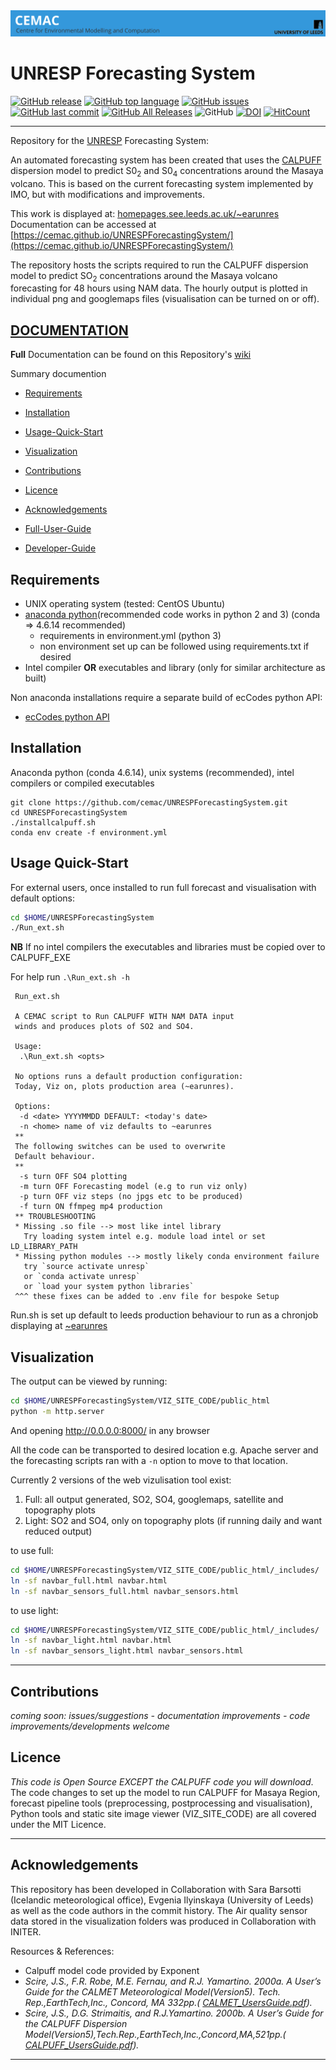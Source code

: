 <div align="center">
<a href="https://www.cemac.leeds.ac.uk/">
  <img src="https://github.com/cemac/cemac_generic/blob/master/Images/cemac.png"></a>
  <br>
</div>

# UNRESP Forecasting System

[![GitHub release](https://img.shields.io/github/release/cemac/UNRESPForecastingSystem.svg)](https://github.com/cemac/UNRESPForecastingSystem/releases) [![GitHub top language](https://img.shields.io/github/languages/top/cemac/UNRESPForecastingSystem.svg)](https://github.com/cemac/UNRESPForecastingSystem) [![GitHub issues](https://img.shields.io/github/issues/cemac/UNRESPForecastingSystem.svg)](https://github.com/cemac/UNRESPForecastingSystem/issues) [![GitHub last commit](https://img.shields.io/github/last-commit/cemac/UNRESPForecastingSystem.svg)](https://github.com/cemac/UNRESPForecastingSystem/commits/master) [![GitHub All Releases](https://img.shields.io/github/downloads/cemac/UNRESPForecastingSystem/total.svg)](https://github.com/cemac/UNRESPForecastingSystem/releases) ![GitHub](https://img.shields.io/github/license/cemac/UNRESPForecastingSystem.svg) [![DOI](https://zenodo.org/badge/131827149.svg)](https://zenodo.org/badge/latestdoi/131827149)
[![HitCount](http://hits.dwyl.io/{cemac}/{UNRESPForecastingSystem}.svg)](http://hits.dwyl.io/{cemac}/{UNRESPForecastingSystem})


<hr>

Repository for the [UNRESP](https://vumo.cloud/) Forecasting System:

An automated forecasting system has been created that uses the [CALPUFF](http://www.src.com/) dispersion model to predict S0<sub>2</sub> and S0<sub>4</sub> concentrations around the Masaya volcano. This is based on the current forecasting system implemented by IMO, but with modifications and improvements.

This work is displayed at: [homepages.see.leeds.ac.uk/~earunres](https://homepages.see.leeds.ac.uk/~earunres)
Documentation can be accessed at [https://cemac.github.io/UNRESPForecastingSystem/](https://cemac.github.io/UNRESPForecastingSystem/)

The repository hosts the scripts required to run the CALPUFF dispersion model to predict SO<sub>2</sub> concentrations around the Masaya volcano forecasting for 48 hours using NAM data. The hourly output is plotted in individual png and googlemaps files (visualisation can be turned on or off).

## [DOCUMENTATION](https://github.com/cemac/UNRESPForecastingSystem/wiki) ##

**Full** Documentation can be found on this Repository's [wiki](https://github.com/cemac/UNRESPForecastingSystem/wiki)

Summary documention
- [Requirements](#Requirements)
- [Installation](#Installation)
- [Usage-Quick-Start](#Usage-Quick-Start)
- [Visualization](#Visualization)
- [Contributions](#Contributions)
- [Licence](#Licence)
- [Acknowledgements](#Acknowledgements)

- [Full-User-Guide](https://github.com/cemac/UNRESPForecastingSystem/wiki/User-Guide)
- [Developer-Guide](https://github.com/cemac/UNRESPForecastingSystem/wiki/Developer-Guide)

## Requirements ##

* UNIX operating system (tested: CentOS Ubuntu)
* [anaconda python](https://www.anaconda.com/distribution/#download-section)(recommended code works in python 2 and 3) (conda => 4.6.14 recommended)
  * requirements in environment.yml (python 3)
  * non environment set up can be followed using requirements.txt if desired
* Intel compiler **OR** executables and library (only for similar architecture as built)

Non anaconda installations require a separate build of ecCodes python API:
* [ecCodes python API](https://confluence.ecmwf.int//display/ECC/Releases)

## Installation ##

Anaconda python (conda 4.6.14), unix systems (recommended), intel compilers or compiled executables

```
git clone https://github.com/cemac/UNRESPForecastingSystem.git
cd UNRESPForecastingSystem
./installcalpuff.sh
conda env create -f environment.yml
```

## Usage Quick-Start ##

For external users, once installed to run full forecast and visualisation with default options:

```bash
cd $HOME/UNRESPForecastingSystem
./Run_ext.sh
```

**NB** If no intel compilers the executables and libraries must be copied over to CALPUFF_EXE

For help run `.\Run_ext.sh -h`

```
 Run_ext.sh

 A CEMAC script to Run CALPUFF WITH NAM DATA input
 winds and produces plots of SO2 and SO4.

 Usage:
  .\Run_ext.sh <opts>

 No options runs a default production configuration:
 Today, Viz on, plots production area (~earunres).

 Options:
  -d <date> YYYYMMDD DEFAULT: <today's date>
  -n <home> name of viz defaults to ~earunres
 **
 The following switches can be used to overwrite
 Default behaviour.
 **
  -s turn OFF SO4 plotting
  -m turn OFF Forecasting model (e.g to run viz only)
  -p turn OFF viz steps (no jpgs etc to be produced)
  -f turn ON ffmpeg mp4 production
 ** TROUBLESHOOTING
 * Missing .so file --> most like intel library
   Try loading system intel e.g. module load intel or set LD_LIBRARY_PATH
 * Missing python modules --> mostly likely conda environment failure
   try `source activate unresp`
   or `conda activate unresp`
   or `load your system python libraries`
 ^^^ these fixes can be added to .env file for bespoke Setup
```

Run.sh is set up default to leeds production behaviour to run as a chronjob displaying at [~earunres](https://homepages.see.leeds.ac.uk/~earunres/UNRESP_VIZ/index.html)

## Visualization

The output can be viewed by running:

```bash
cd $HOME/UNRESPForecastingSystem/VIZ_SITE_CODE/public_html
python -m http.server
```
And opening http://0.0.0.0:8000/ in any browser

All the code can be transported to desired location e.g. Apache server and the
forecasting scripts ran with a `-n` option to move to that location.

Currently 2 versions of the web vizulisation tool exist:

1. Full: all output generated, SO2, SO4, googlemaps, satellite and topography plots
2. Light: SO2 and SO4, only on topography plots (if running daily and want reduced output)

to use full:

```bash
cd $HOME/UNRESPForecastingSystem/VIZ_SITE_CODE/public_html/_includes/
ln -sf navbar_full.html navbar.html
ln -sf navbar_sensors_full.html navbar_sensors.html
```

to use light:

```bash
cd $HOME/UNRESPForecastingSystem/VIZ_SITE_CODE/public_html/_includes/
ln -sf navbar_light.html navbar.html
ln -sf navbar_sensors_light.html navbar_sensors.html
```

<hr>

## Contributions ##

*coming soon: issues/suggestions - documentation improvements - code improvements/developments welcome*


## Licence ##

*This code is Open Source EXCEPT the CALPUFF code you will download*. The code changes to set up the model to run
CALPUFF for Masaya Region, forecast pipeline tools (preprocessing, postprocessing and visualisation), Python tools and static site image viewer (VIZ_SITE_CODE) are all covered under the MIT Licence.

<hr>

## Acknowledgements ##

This repository has been developed in Collaboration with Sara Barsotti (Icelandic meteorological office),
 Evgenia Ilyinskaya (University of Leeds) as well as the code authors in the commit history. The Air quality sensor data stored in the visualization folders was produced in Collaboration with INITER.

Resources & References:

* Calpuff model code provided by Exponent
* *Scire, J.S., F.R. Robe, M.E. Fernau, and R.J. Yamartino. 2000a. A User’s Guide for the CALMET Meteorological Model(Version5). Tech. Rep.,EarthTech,Inc., Concord, MA 332pp.(
  [CALMET_UsersGuide.pdf](http://www.src.com/calpuff/download/CALMET_UsersGuide.pdf)).*
* *Scire, J.S., D.G. Strimaitis, and R.J.Yamartino. 2000b. A User’s Guide for the CALPUFF Dispersion Model(Version5),Tech.Rep.,EarthTech,Inc.,Concord,MA,521pp.(
  [CALPUFF_UsersGuide.pdf](http://www.src.com/calpuff/download/CALPUFF_UsersGuide.pdf)).*
<hr>
